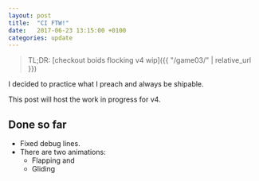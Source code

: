 ```yaml
---
layout: post
title:  "CI FTW!"
date:   2017-06-23 13:15:00 +0100
categories: update
---
```

> TL;DR: [checkout boids flocking v4 wip]({{ "/game03/" | relative_url }})

I decided to practice what I preach and always be shipable.

This post will host the work in progress for v4.

Done so far
-----------

* Fixed debug lines.
* There are two animations:
    * Flapping and 
    * Gliding
